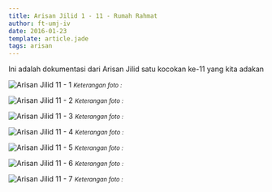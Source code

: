```yaml
---
title: Arisan Jilid 1 - 11 - Rumah Rahmat
author: ft-umj-iv
date: 2016-01-23
template: article.jade
tags: arisan
---
```


Ini adalah dokumentasi dari Arisan Jilid satu kocokan ke-11 yang kita adakan

<span class="more"></span>

![Arisan Jilid 11 - 1](Arisan-Jilid-11-1.jpg)
<small>_Keterangan foto :_</small>

![Arisan Jilid 11 - 2](Arisan-Jilid-11-2.jpg)
<small>_Keterangan foto :_</small>

![Arisan Jilid 11 - 3](Arisan-Jilid-11-3.jpg)
<small>_Keterangan foto :_</small>

![Arisan Jilid 11 - 4](Arisan-Jilid-11-4.jpg)
<small>_Keterangan foto :_</small>

![Arisan Jilid 11 - 5](Arisan-Jilid-11-5.jpg)
<small>_Keterangan foto :_</small>

![Arisan Jilid 11 - 6](Arisan-Jilid-11-6.jpg)
<small>_Keterangan foto :_</small>

![Arisan Jilid 11 - 7](Arisan-Jilid-11-7.jpg)
<small>_Keterangan foto :_</small>